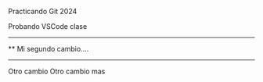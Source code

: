  Practicando Git 2024

 Probando VSCode clase

 ***********************
**  Mi segundo cambio....
************************
Otro cambio
Otro cambio mas
